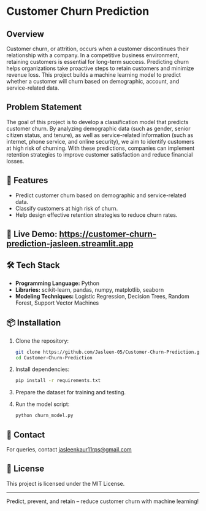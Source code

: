 # Customer Churn Prediction

## Overview

Customer churn, or attrition, occurs when a customer discontinues their relationship with a company. In a competitive business environment, retaining customers is essential for long-term success. Predicting churn helps organizations take proactive steps to retain customers and minimize revenue loss. This project builds a machine learning model to predict whether a customer will churn based on demographic, account, and service-related data.

## Problem Statement

The goal of this project is to develop a classification model that predicts customer churn. By analyzing demographic data (such as gender, senior citizen status, and tenure), as well as service-related information (such as internet, phone service, and online security), we aim to identify customers at high risk of churning. With these predictions, companies can implement retention strategies to improve customer satisfaction and reduce financial losses.

## 🚀 Features

* Predict customer churn based on demographic and service-related data.
* Classify customers at high risk of churn.
* Help design effective retention strategies to reduce churn rates.

## 💬 Live Demo: https://customer-churn-prediction-jasleen.streamlit.app

## 🛠️ Tech Stack

* **Programming Language:** Python
* **Libraries:** scikit-learn, pandas, numpy, matplotlib, seaborn
* **Modeling Techniques:** Logistic Regression, Decision Trees, Random Forest, Support Vector Machines

## 📦 Installation

1. Clone the repository:

   ```bash
   git clone https://github.com/Jasleen-05/Customer-Churn-Prediction.git
   cd Customer-Churn-Prediction
   ```

2. Install dependencies:

   ```bash
   pip install -r requirements.txt
   ```

3. Prepare the dataset for training and testing.

4. Run the model script:

   ```bash
   python churn_model.py
   ```

## 📧 Contact

For queries, contact jasleenkaur11rps@gmail.com

## 📜 License

This project is licensed under the MIT License.

---

Predict, prevent, and retain – reduce customer churn with machine learning!
